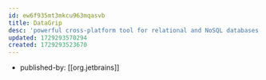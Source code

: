 ```yaml
---
id: ew6f935mt3mkcu963mqasvb
title: DataGrip
desc: 'powerful cross-platform tool for relational and NoSQL databases'
updated: 1729293570294
created: 1729293523670
---
```


- published-by: [[org.jetbrains]]